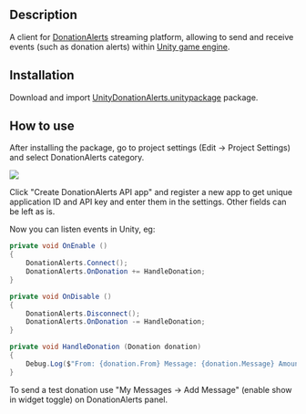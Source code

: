 ## Description

A client for [DonationAlerts](https://www.donationalerts.com) streaming platform, allowing to send and receive events (such as donation alerts) within [Unity game engine](https://unity.com/).

## Installation

Download and import [UnityDonationAlerts.unitypackage](https://github.com/Elringus/UnityDonationAlerts/raw/master/UnityDonationAlerts.unitypackage) package.

## How to use

After installing the package, go to project settings (Edit -> Project Settings) and select DonationAlerts category.

![](https://i.gyazo.com/7146364247547a91a176f03926c159e2.png) 

Click "Create DonationAlerts API app" and register a new app to get unique application ID and API key and enter them in the settings. Other fields can be left as is.

Now you can listen events in Unity, eg:

```csharp
private void OnEnable ()
{
    DonationAlerts.Connect();
    DonationAlerts.OnDonation += HandleDonation;
}

private void OnDisable ()
{
    DonationAlerts.Disconnect();
    DonationAlerts.OnDonation -= HandleDonation;
}

private void HandleDonation (Donation donation)
{
    Debug.Log($"From: {donation.From} Message: {donation.Message} Amount: {donation.Amount}");
}
```

To send a test donation use "My Messages -> Add Message" (enable show in widget toggle) on DonationAlerts panel.


